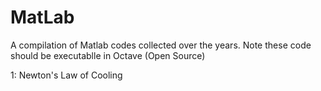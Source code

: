 # MatLab
A compilation of Matlab codes collected over the years.
Note these code should be executablle in Octave (Open Source)

1:  Newton's Law of Cooling
